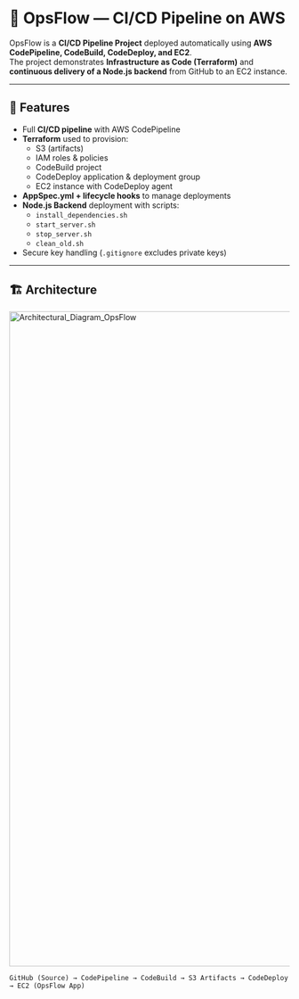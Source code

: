 # 🚀 OpsFlow — CI/CD Pipeline on AWS

OpsFlow is a **CI/CD Pipeline Project** deployed automatically using **AWS CodePipeline, CodeBuild, CodeDeploy, and EC2**.  
The project demonstrates **Infrastructure as Code (Terraform)** and **continuous delivery of a Node.js backend** from GitHub to an EC2 instance.

-------

## 📌 Features
- Full **CI/CD pipeline** with AWS CodePipeline
- **Terraform** used to provision:
  - S3 (artifacts)
  - IAM roles & policies
  - CodeBuild project
  - CodeDeploy application & deployment group
  - EC2 instance with CodeDeploy agent
- **AppSpec.yml + lifecycle hooks** to manage deployments
- **Node.js Backend** deployment with scripts:
  - `install_dependencies.sh`
  - `start_server.sh`
  - `stop_server.sh`
  - `clean_old.sh`
- Secure key handling (`.gitignore` excludes private keys)

---

## 🏗️ Architecture
<img width="1308" height="1175" alt="Architectural_Diagram_OpsFlow" src="https://github.com/user-attachments/assets/a13d9fb0-2f81-4907-8216-549e2e326613" />

```text
GitHub (Source) → CodePipeline → CodeBuild → S3 Artifacts → CodeDeploy → EC2 (OpsFlow App)
